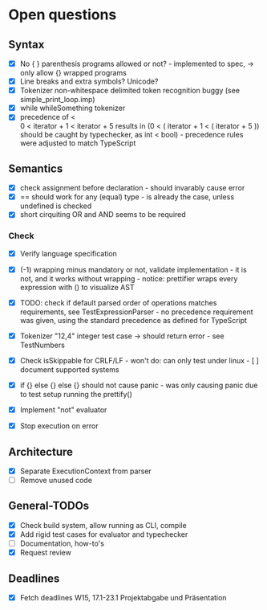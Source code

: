 # Open questions

## Syntax
- [x] No { } parenthesis programs allowed or not?
        - implemented to spec, -> only allow {} wrapped programs
- [x] Line breaks and extra symbols? Unicode?
- [x] Tokenizer non-whitespace delimited token recognition buggy (see simple_print_loop.imp)
- [x] while whileSomething tokenizer
- [x] precedence of <  
        0 < iterator + 1 < iterator + 5 
        results in
        (0 < ( iterator + 1 < ( iterator + 5 ))
        should be caught by typechecker, as
        int < bool)
        - precedence rules were adjusted to match TypeScript

## Semantics
- [x] check assignment before declaration
        - should invarably cause error
- [x] == should work for any (equal) type
        - is already the case, unless undefined is checked
- [x] short cirquiting OR and AND seems to be required
### Check
- [x] Verify language specification
- [x] (-1) wrapping minus mandatory or not, validate implementation
        - it is not, and it works without wrapping
        - notice: prettifier wraps every expression with () to visualize AST
- [x] TODO: check if default parsed order of operations matches requirements, see TestExpressionParser
        - no precedence requirement was given, using the standard precedence as defined for TypeScript
- [x] Tokenizer "12,4" integer test case -> should return error
        - see TestNumbers
- [x] Check isSkippable for CRLF/LF
        - won't do: can only test under linux
        - [ ] document supported systems
- [x] if {} else {} else {} should not cause panic
        - was only causing panic due to test setup running the prettify()

- [x] Implement "not" evaluator
- [x] Stop execution on error

## Architecture
- [x] Separate ExecutionContext from parser
- [ ] Remove unused code

## General-TODOs
- [x] Check build system, allow running as CLI, compile
- [x] Add rigid test cases for evaluator and typechecker
- [ ] Documentation, how-to's
- [x] Request review

## Deadlines
- [x] Fetch deadlines
    W15, 17.1-23.1 Projektabgabe und Präsentation

